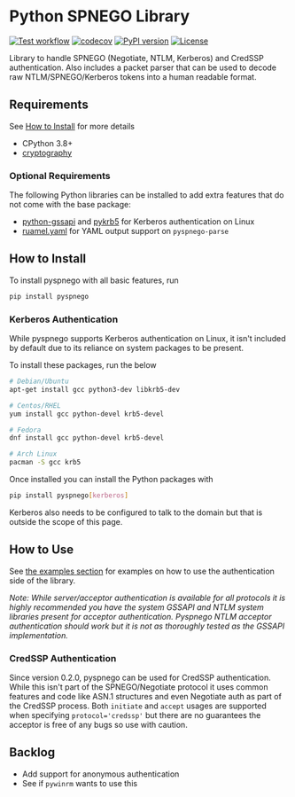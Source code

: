 # Python SPNEGO Library

[![Test workflow](https://github.com/jborean93/pyspnego/actions/workflows/ci.yml/badge.svg)](https://github.com/jborean93/pyspnego/actions/workflows/ci.yml)
[![codecov](https://codecov.io/gh/jborean93/pyspnego/branch/main/graph/badge.svg)](https://codecov.io/gh/jborean93/pyspnego)
[![PyPI version](https://badge.fury.io/py/pyspnego.svg)](https://badge.fury.io/py/pyspnego)
[![License](https://img.shields.io/badge/license-MIT-blue.svg)](https://github.com/jborean93/pyspnego/blob/master/LICENSE)

Library to handle SPNEGO (Negotiate, NTLM, Kerberos) and CredSSP authentication. Also includes a packet parser that can
be used to decode raw NTLM/SPNEGO/Kerberos tokens into a human readable format.


## Requirements

See [How to Install](#how-to-install) for more details

* CPython 3.8+
* [cryptography](https://github.com/pyca/cryptography)

### Optional Requirements

The following Python libraries can be installed to add extra features that do not come with the base package:

* [python-gssapi](https://github.com/pythongssapi/python-gssapi) and [pykrb5](https://github.com/jborean93/pykrb5) for Kerberos authentication on Linux
* [ruamel.yaml](https://pypi.org/project/ruamel.yaml/) for YAML output support on `pyspnego-parse`


## How to Install

To install pyspnego with all basic features, run

```bash
pip install pyspnego
```

### Kerberos Authentication

While pyspnego supports Kerberos authentication on Linux, it isn't included by default due to its reliance on system
packages to be present.

To install these packages, run the below

```bash
# Debian/Ubuntu
apt-get install gcc python3-dev libkrb5-dev

# Centos/RHEL
yum install gcc python-devel krb5-devel

# Fedora
dnf install gcc python-devel krb5-devel

# Arch Linux
pacman -S gcc krb5
```

Once installed you can install the Python packages with

```bash
pip install pyspnego[kerberos]
```

Kerberos also needs to be configured to talk to the domain but that is outside the scope of this page.

## How to Use

See [the examples section](docs/examples) for examples on how to use the authentication side of the library.

_Note: While server/acceptor authentication is available for all protocols it is highly recommended you have the system GSSAPI and NTLM system libraries present for acceptor authentication. Pyspnego NTLM acceptor authentication should work but it is not as thoroughly tested as the GSSAPI implementation._


### CredSSP Authentication

Since version 0.2.0, pyspnego can be used for CredSSP authentication. While this isn't part of the SPNEGO/Negotiate
protocol it uses common features and code like ASN.1 structures and even Negotiate auth as part of the CredSSP process.
Both `initiate` and `accept` usages are supported when specifying `protocol='credssp'` but there are no guarantees the
acceptor is free of any bugs so use with caution.


## Backlog

* Add support for anonymous authentication
* See if `pywinrm` wants to use this
